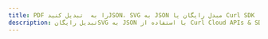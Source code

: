 ---title: PDF را به  تبدیل کنیدJSON، SVG به JSON مبدل رایگان یا Curl SDKdescription: تبدیل رایگانSVG به JSON با استفاده از Curl Cloud APIs & SDK همچنین اسناد PDF را در Cloud ایجاد، ویرایش و رندر کنید.---